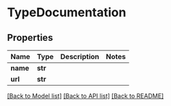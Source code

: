# TypeDocumentation

## Properties

Name | Type | Description | Notes
------------ | ------------- | ------------- | -------------
**name** | **str** |  | 
**url** | **str** |  | 

[[Back to Model list]](../#documentation-for-models) [[Back to API list]](../#documentation-for-api-endpoints) [[Back to README]](../)


